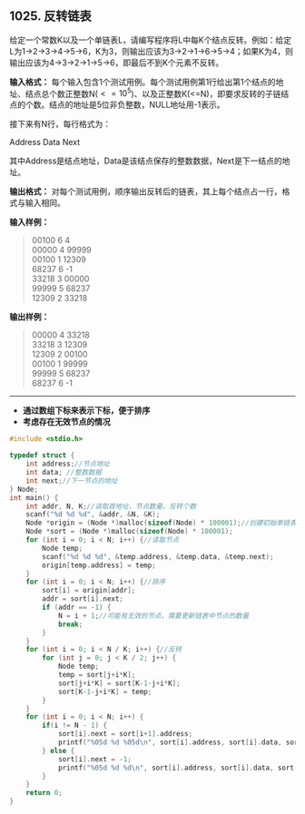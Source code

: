 ﻿## 1025. 反转链表
给定一个常数K以及一个单链表L，请编写程序将L中每K个结点反转。例如：给定L为1→2→3→4→5→6，K为3，则输出应该为3→2→1→6→5→4；如果K为4，则输出应该为4→3→2→1→5→6，即最后不到K个元素不反转。

**输入格式：**
每个输入包含1个测试用例。每个测试用例第1行给出第1个结点的地址、结点总个数正整数N($<= 10^5$)、以及正整数K(<=N)，即要求反转的子链结点的个数。结点的地址是5位非负整数，NULL地址用-1表示。

接下来有N行，每行格式为：

Address Data Next

其中Address是结点地址，Data是该结点保存的整数数据，Next是下一结点的地址。

**输出格式：**
对每个测试用例，顺序输出反转后的链表，其上每个结点占一行，格式与输入相同。

**输入样例：**
>00100 6 4  
00000 4 99999  
00100 1 12309  
68237 6 -1  
33218 3 00000  
99999 5 68237  
12309 2 33218  

**输出样例：**
>00000 4 33218  
33218 3 12309  
12309 2 00100  
00100 1 99999  
99999 5 68237  
68237 6 -1  

---

- **通过数组下标来表示下标，便于排序**
- **考虑存在无效节点的情况**

```c
#include <stdio.h>

typedef struct {
	int address;//节点地址
	int data; //整数数据
	int next;//下一节点的地址  
} Node; 
int main() {
	int addr, N, K;//读取首地址，节点数量，反转个数 
	scanf("%d %d %d", &addr, &N, &K);
	Node *origin = (Node *)malloc(sizeof(Node) * 100001);//创建初始单链表,反转后的单链表 
	Node *sort = (Node *)malloc(sizeof(Node) * 100001);
	for (int i = 0; i < N; i++) {//读取节点
		Node temp; 
		scanf("%d %d %d", &temp.address, &temp.data, &temp.next);
		origin[temp.address] = temp;
	}
	for (int i = 0; i < N; i++) {//排序 
		sort[i] = origin[addr];
		addr = sort[i].next;
		if (addr == -1) {
			N = i + 1;//可能有无效的节点，需要更新链表中节点的数量 
			break;
		}
	} 	
	for (int i = 0; i < N / K; i++) {//反转 
		for (int j = 0; j < K / 2; j++) {
			Node temp;
			temp = sort[j+i*K];
			sort[j+i*K] = sort[K-1-j+i*K];
			sort[K-1-j+i*K] = temp;
		}
	}
	for (int i = 0; i < N; i++) {
		if(i != N - 1) {
			sort[i].next = sort[i+1].address;
			printf("%05d %d %05d\n", sort[i].address, sort[i].data, sort[i].next);
		} else {
			sort[i].next = -1;
			printf("%05d %d %d\n", sort[i].address, sort[i].data, sort[i].next);
		}
	} 
	return 0;
}
```